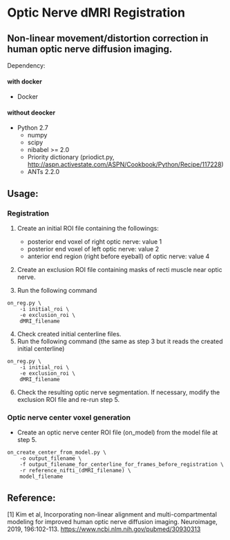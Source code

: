 # Optic Nerve dMRI Registration
## Non-linear movement/distortion correction in human optic nerve diffusion imaging.

Dependency:
#### with docker
* Docker

#### without deocker
* Python 2.7
  * numpy
  * scipy
  * nibabel >= 2.0
  * Priority dictionary (priodict.py, http://aspn.activestate.com/ASPN/Cookbook/Python/Recipe/117228)
  * ANTs 2.2.0

## Usage:

### Registration

1. Create an initial ROI file containing the followings:

    * posterior end voxel of right optic nerve: value 1
    * posterior end voxel of left optic nerve: value 2
    * anterior end region (right before eyeball) of optic nerve: value 4

2. Create an exclusion ROI file containing masks of recti muscle near optic nerve.
3. Run the following command
```
on_reg.py \
    -i initial_roi \
    -e exclusion_roi \
    dMRI_filename
```
4. Check created initial centerline files.
5. Run the following command (the same as step 3 but it reads the created initial centerline)
```
on_reg.py \
    -i initial_roi \
    -e exclusion_roi \
    dMRI_filename
```
6. Check the resulting optic nerve segmentation. If necessary, modify the exclusion ROI file and re-run step 5.

### Optic nerve center voxel generation

* Create an optic nerve center ROI file (on_model) from the model file at step 5.

```
on_create_center_from_model.py \
    -o output_filename \
    -f output_filename_for_centerline_for_frames_before_registration \
    -r reference_nifti_(dMRI_filename) \
    model_filename
```

## Reference:
[1] Kim et al, Incorporating non-linear alignment and multi-compartmental modeling for improved human optic nerve diffusion imaging. Neuroimage, 2019, 196:102-113. https://www.ncbi.nlm.nih.gov/pubmed/30930313

